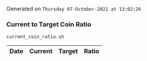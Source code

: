 Generated on `Thursday 07-October-2021 at 13:02:26`

### Current to Target Coin Ratio
`current_coin_ratio.sh`

Date|Current|Target|Ratio
---|---|---|---
